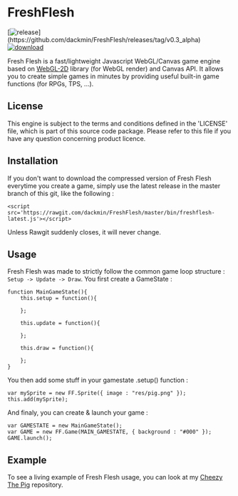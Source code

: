 FreshFlesh
==========

[![release](http://img.shields.io/badge/current%20release-Tortuga%20(v0.3.1__alpha)-green.svg?style=flat)](https://github.com/dackmin/FreshFlesh/releases/tag/v0.3_alpha)
[![download](http://img.shields.io/badge/download%20latest%20minified%20js-68.9KB-blue.svg?style=flat)](https://github.com/dackmin/FreshFlesh/releases/download/v0.3_alpha/freshflesh-v0.3.1_alpha.min.js)


Fresh Flesh is a fast/lightweight Javascript WebGL/Canvas game engine based on [WebGL-2D](https://github.com/gameclosure/webgl-2d) library (for WebGL render) and Canvas API. It allows you to create simple games in minutes by providing useful built-in game functions (for RPGs, TPS, ...).

## License

This engine is subject to the terms and conditions defined in the 'LICENSE' file, which is part of this source code package. Please refer to this file if you have any question concerning product licence.

## Installation

If you don't want to download the compressed version of Fresh Flesh everytime you create a game, simply use the latest release in the master branch of this git, like the following :

```
<script src='https://rawgit.com/dackmin/FreshFlesh/master/bin/freshflesh-latest.js'></script>
```

Unless Rawgit suddenly closes, it will never change.

## Usage

Fresh Flesh was made to strictly follow the common game loop structure : `Setup -> Update -> Draw`.
You first create a GameState :

```
function MainGameState(){
	this.setup = function(){

	};

	this.update = function(){

	};

	this.draw = function(){

	};
}
```

You then add some stuff in your gamestate .setup() function :

```
var mySprite = new FF.Sprite({ image : "res/pig.png" });
this.add(mySprite);
```

And finaly, you can create & launch your game :

```
var GAMESTATE = new MainGameState();
var GAME = new FF.Game(MAIN_GAMESTATE, { background : "#000" });
GAME.launch();
```

## Example

To see a living example of Fresh Flesh usage, you can look at my [Cheezy The Pig](https://github.com/dackmin/CheezyThePig) repository.
